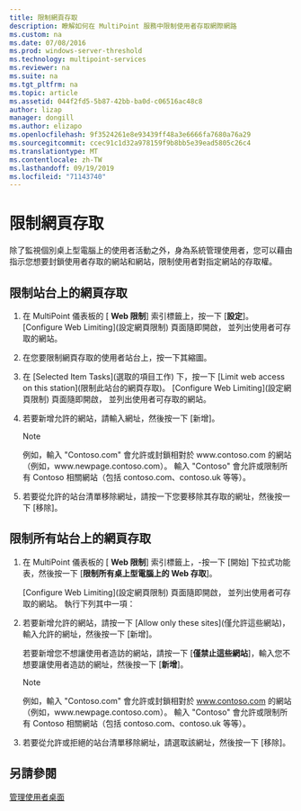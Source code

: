 ```yaml
---
title: 限制網頁存取
description: 瞭解如何在 MultiPoint 服務中限制使用者存取網際網路
ms.custom: na
ms.date: 07/08/2016
ms.prod: windows-server-threshold
ms.technology: multipoint-services
ms.reviewer: na
ms.suite: na
ms.tgt_pltfrm: na
ms.topic: article
ms.assetid: 044f2fd5-5b87-42bb-ba0d-c06516ac48c8
author: lizap
manager: dongill
ms.author: elizapo
ms.openlocfilehash: 9f3524261e8e93439ff48a3e6666fa7680a76a29
ms.sourcegitcommit: ccec91c1d32a978159f9b8bb5e39ead5805c26c4
ms.translationtype: MT
ms.contentlocale: zh-TW
ms.lasthandoff: 09/19/2019
ms.locfileid: "71143740"
---
```

# <a name="limit-web-access"></a>限制網頁存取
除了監視個別桌上型電腦上的使用者活動之外，身為系統管理使用者，您可以藉由指示您想要封鎖使用者存取的網站和網站，限制使用者對指定網站的存取權。  
  
## <a name="to-limit-web-access-on-a-station"></a>限制站台上的網頁存取  
  
1. 在 MultiPoint 儀表板的 [ **Web 限制**] 索引標籤上，按一下 [**設定**]。 [Configure Web Limiting]\(設定網頁限制) 頁面隨即開啟， 並列出使用者可存取的網站。  
  
2. 在您要限制網頁存取的使用者站台上，按一下其縮圖。  
  
3. 在 [Selected Item Tasks]\(選取的項目工作) 下，按一下 [Limit web access on this station]\(限制此站台的網頁存取)。 [Configure Web Limiting]\(設定網頁限制) 頁面隨即開啟， 並列出使用者可存取的網站。  
  
4. 若要新增允許的網站，請輸入網址，然後按一下 [新增]。  
  
   > [!NOTE]
   > 例如，輸入 "Contoso.com" 會允許或封鎖相對於 www\.contoso.com 的網站（例如，www\.newpage.contoso.com）。 輸入 "Contoso" 會允許或限制所有 Contoso 相關網站（包括 contoso.com、contoso.uk 等等）。  
  
5. 若要從允許的站台清單移除網址，請按一下您要移除其存取的網址，然後按一下 [移除]。  
  
## <a name="to-limit-web-access-on-all-stations"></a>限制所有站台上的網頁存取  
  
1. 在 MultiPoint 儀表板的 [ **Web 限制**] 索引標籤上，\-按一下 [開始] 下拉式功能表，然後按一下 [**限制所有桌上型電腦上的 Web 存取**]。  
  
   [Configure Web Limiting]\(設定網頁限制) 頁面隨即開啟， 並列出使用者可存取的網站。 執行下列其中一項：  
  
2. 若要新增允許的網站，請按一下 [Allow only these sites]\(僅允許這些網站)，輸入允許的網址，然後按一下 [新增]。  
  
   若要新增您不想讓使用者造訪的網站，請按一下 [**僅禁止這些網站**]，輸入您不想要讓使用者造訪的網址，然後按一下 [**新增**]。  
  
   > [!NOTE]
   > 例如，輸入 "Contoso.com" 會允許或封鎖相對於 www.contoso.com 的網站（例如，www\.newpage.contoso.com）。 輸入 "Contoso" 會允許或限制所有 Contoso 相關網站（包括 contoso.com、contoso.uk 等等）。  
  
3. 若要從允許或拒絕的站台清單移除網址，請選取該網址，然後按一下 [移除]。  
  
## <a name="see-also"></a>另請參閱  
[管理使用者桌面](manage-user-desktops-using-multipoint-dashboard.md)  
